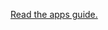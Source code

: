 [Read the apps guide.](https://raw.githubusercontent.com/YunoHost-Apps/adguardhome_ynh/master/doc/APPS.md)
